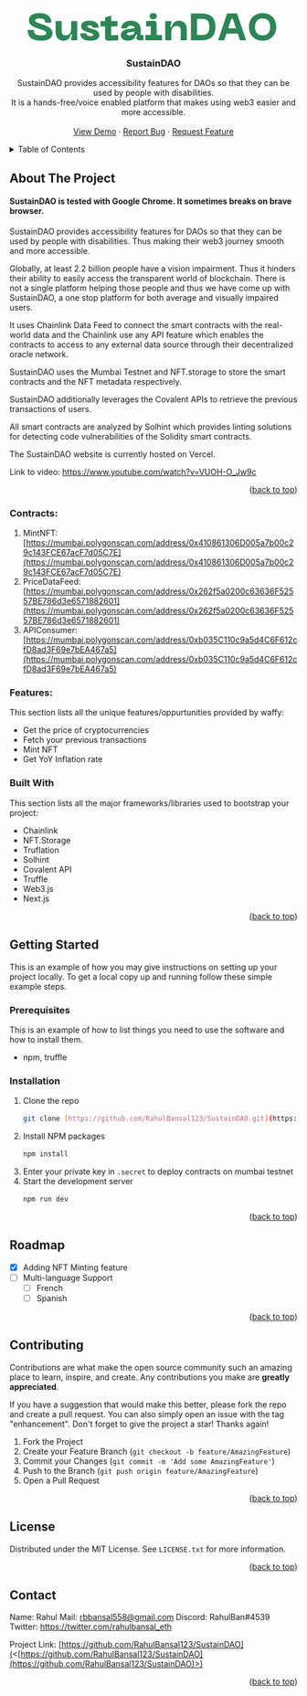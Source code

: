 <div id="top"></div>

<!-- PROJECT LOGO -->
<br />
<div align="center">
  <a href="https://github.com/RahulBansal123/SustainDAO/blob/main/public/assets/logo.png">
    <img src="https://github.com/RahulBansal123/SustainDAO/blob/main/public/assets/logo.png" alt="Logo" >
  </a>

  <h3 align="center">SustainDAO</h3>

  <p align="center">
SustainDAO provides accessibility features for DAOs so that they can be used by people with disabilities.
<br />
It is a hands-free/voice enabled platform that makes using web3 easier and more accessible.<br />
    <br />
    <a href="https://sustain-dao.vercel.app/">View Demo</a>
    ·
    <a href="https://github.com/RahulBansal123/SustainDAO/issues">Report Bug</a>
    ·
    <a href="https://github.com/RahulBansal123/SustainDAO/issues">Request Feature</a>
  </p>
</div>

<!-- TABLE OF CONTENTS -->
<details>
  <summary>Table of Contents</summary>
  <ol>
    <li>
      <a href="#about-the-project">About The Project</a>
      <ul>
        <li><a href="#features">Features</a></li>
        <li><a href="#built-with">Built With</a></li>
      </ul>
    </li>
    <li>
      <a href="#getting-started">Getting Started</a>
      <ul>
        <li><a href="#prerequisites">Prerequisites</a></li>
        <li><a href="#installation">Installation</a></li>
      </ul>
    </li>
    <li><a href="#roadmap">Roadmap</a></li>
    <li><a href="#contributing">Contributing</a></li>
    <li><a href="#license">License</a></li>
    <li><a href="#contact">Contact</a></li>
  </ol>
</details>

<!-- ABOUT THE PROJECT -->

## About The Project

#### SustainDAO is tested with Google Chrome. It sometimes breaks on brave browser.

SustainDAO provides accessibility features for DAOs so that they can be used by people with disabilities. Thus making their web3 journey smooth and more accessible.

Globally, at least 2.2 billion people have a vision impairment. Thus it hinders their ability to easily access the transparent world of blockchain. There is not a single platform helping those people and thus we have come up with SustainDAO, a one stop platform for both average and visually impaired users.

It uses Chainlink Data Feed to connect the smart contracts with the real-world data and the Chainlink use any API feature which enables the contracts to access to any external data source through their decentralized oracle network.

SustainDAO uses the Mumbai Testnet and NFT.storage to store the smart contracts and the NFT metadata respectively.

SustainDAO additionally leverages the Covalent APIs to retrieve the previous transactions of users.

All smart contracts are analyzed by Solhint which provides linting solutions for detecting code vulnerabilities of the Solidity smart contracts.

The SustainDAO website is currently hosted on Vercel.

Link to video: https://www.youtube.com/watch?v=VUOH-O_Jw9c

<p align="right">(<a href="#top">back to top</a>)</p>

### Contracts:

1. MintNFT: [https://mumbai.polygonscan.com/address/0x410861306D005a7b00c29c143FCE67acF7d05C7E](https://mumbai.polygonscan.com/address/0x410861306D005a7b00c29c143FCE67acF7d05C7E)<br/>
2. PriceDataFeed: [https://mumbai.polygonscan.com/address/0x262f5a0200c63636F52557BE786d3e6571882601](https://mumbai.polygonscan.com/address/0x262f5a0200c63636F52557BE786d3e6571882601)<br/>
3. APIConsumer: [https://mumbai.polygonscan.com/address/0xb035C110c9a5d4C6F612cfD8ad3F69e7bEA467a5](https://mumbai.polygonscan.com/address/0xb035C110c9a5d4C6F612cfD8ad3F69e7bEA467a5)<br/>

### Features:

This section lists all the unique features/oppurtunities provided by waffy:

- Get the price of cryptocurrencies
- Fetch your previous transactions
- Mint NFT
- Get YoY Inflation rate

### Built With

This section lists all the major frameworks/libraries used to bootstrap your project:

- Chainlink
- NFT.Storage
- Truflation
- Solhint
- Covalent API
- Truffle
- Web3.js
- Next.js

<p align="right">(<a href="#top">back to top</a>)</p>

<!-- GETTING STARTED -->

## Getting Started

This is an example of how you may give instructions on setting up your project locally.
To get a local copy up and running follow these simple example steps.

### Prerequisites

This is an example of how to list things you need to use the software and how to install them.

- npm, truffle

### Installation

1. Clone the repo
   ```sh
   git clone [https://github.com/RahulBansal123/SustainDAO.git](https://github.com/RahulBansal123/SustainDAO)
   ```
2. Install NPM packages
   ```sh
   npm install
   ```
3. Enter your private key in `.secret` to deploy contracts on mumbai testnet
4. Start the development server
   ```sh
   npm run dev
   ```

<p align="right">(<a href="#top">back to top</a>)</p>

<!-- ROADMAP -->

## Roadmap

- [x] Adding NFT Minting feature
- [ ] Multi-language Support
  - [ ] French
  - [ ] Spanish

<p align="right">(<a href="#top">back to top</a>)</p>

<!-- CONTRIBUTING -->

## Contributing

Contributions are what make the open source community such an amazing place to learn, inspire, and create. Any contributions you make are **greatly appreciated**.

If you have a suggestion that would make this better, please fork the repo and create a pull request. You can also simply open an issue with the tag "enhancement".
Don't forget to give the project a star! Thanks again!

1. Fork the Project
2. Create your Feature Branch (`git checkout -b feature/AmazingFeature`)
3. Commit your Changes (`git commit -m 'Add some AmazingFeature'`)
4. Push to the Branch (`git push origin feature/AmazingFeature`)
5. Open a Pull Request

<p align="right">(<a href="#top">back to top</a>)</p>

<!-- LICENSE -->

## License

Distributed under the MIT License. See `LICENSE.txt` for more information.

<p align="right">(<a href="#top">back to top</a>)</p>

<!-- CONTACT -->

## Contact

Name: Rahul
Mail: rbbansal558@gmail.com
Discord: RahulBan#4539
Twitter: https://twitter.com/rahulbansal_eth

Project Link: [https://github.com/RahulBansal123/SustainDAO](<[https://github.com/RahulBansal123/SustainDAO](https://github.com/RahulBansal123/SustainDAO)>)

<p align="right">(<a href="#top">back to top</a>)</p>
